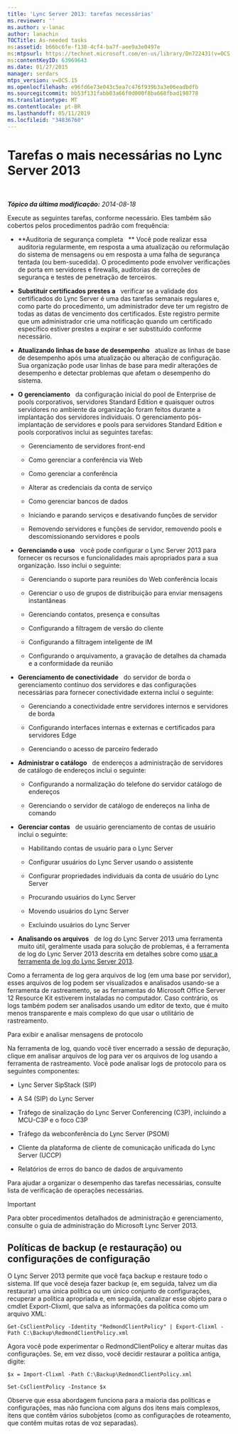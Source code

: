 ```yaml
---
title: 'Lync Server 2013: tarefas necessárias'
ms.reviewer: ''
ms.author: v-lanac
author: lanachin
TOCTitle: As-needed tasks
ms:assetid: b66bc6fe-f138-4cf4-ba7f-aee9a3e0497e
ms:mtpsurl: https://technet.microsoft.com/en-us/library/Dn722431(v=OCS.15)
ms:contentKeyID: 63969643
ms.date: 01/27/2015
manager: serdars
mtps_version: v=OCS.15
ms.openlocfilehash: e96fd6e73e043c5ea7c476f939b3a3e06eadbdfb
ms.sourcegitcommit: bb53f131fabb03a66f0d000f8ba668fbad190778
ms.translationtype: MT
ms.contentlocale: pt-BR
ms.lasthandoff: 05/11/2019
ms.locfileid: "34836760"
---
```

<div data-xmlns="http://www.w3.org/1999/xhtml">

<div class="topic" data-xmlns="http://www.w3.org/1999/xhtml" data-msxsl="urn:schemas-microsoft-com:xslt" data-cs="http://msdn.microsoft.com/en-us/">

<div data-asp="http://msdn2.microsoft.com/asp">

# <a name="as-needed-tasks-in-lync-server-2013"></a>Tarefas o mais necessárias no Lync Server 2013

</div>

<div id="mainSection">

<div id="mainBody">

<span> </span>

_**Tópico da última modificação:** 2014-08-18_

Execute as seguintes tarefas, conforme necessário. Eles também são cobertos pelos procedimentos padrão com frequência:

  - **Auditoria de segurança completa   ** Você pode realizar essa auditoria regularmente, em resposta a uma atualização ou reformulação do sistema de mensagens ou em resposta a uma falha de segurança tentada (ou bem-sucedida). O procedimento pode envolver verificações de porta em servidores e firewalls, auditorias de correções de segurança e testes de penetração de terceiros.

  - **Substituir certificados prestes a**   verificar se a validade dos certificados do Lync Server é uma das tarefas semanais regulares e, como parte do procedimento, um administrador deve ter um registro de todas as datas de vencimento dos certificados. Este registro permite que um administrador crie uma notificação quando um certificado específico estiver prestes a expirar e ser substituído conforme necessário.

  - **Atualizando linhas de base de desempenho**   atualize as linhas de base de desempenho após uma atualização ou alteração de configuração. Sua organização pode usar linhas de base para medir alterações de desempenho e detectar problemas que afetam o desempenho do sistema.

  - **O gerenciamento**   da configuração inicial do pool de Enterprise de pools corporativos, servidores Standard Edition e quaisquer outros servidores no ambiente da organização foram feitos durante a implantação dos servidores individuais. O gerenciamento pós-implantação de servidores e pools para servidores Standard Edition e pools corporativos inclui as seguintes tarefas:
    
      - Gerenciamento de servidores front-end
    
      - Como gerenciar a conferência via Web
    
      - Como gerenciar a conferência
    
      - Alterar as credenciais da conta de serviço
    
      - Como gerenciar bancos de dados
    
      - Iniciando e parando serviços e desativando funções de servidor
    
      - Removendo servidores e funções de servidor, removendo pools e descomissionando servidores e pools

  - **Gerenciando o uso**   você pode configurar o Lync Server 2013 para fornecer os recursos e funcionalidades mais apropriados para a sua organização. Isso inclui o seguinte:
    
      - Gerenciando o suporte para reuniões do Web conferência locais
    
      - Gerenciar o uso de grupos de distribuição para enviar mensagens instantâneas
    
      - Gerenciando contatos, presença e consultas
    
      - Configurando a filtragem de versão do cliente
    
      - Configurando a filtragem inteligente de IM
    
      - Configurando o arquivamento, a gravação de detalhes da chamada e a conformidade da reunião

  - **Gerenciamento de conectividade**   do servidor de borda o gerenciamento contínuo dos servidores e das configurações necessárias para fornecer conectividade externa inclui o seguinte:
    
      - Gerenciando a conectividade entre servidores internos e servidores de borda
    
      - Configurando interfaces internas e externas e certificados para servidores Edge
    
      - Gerenciando o acesso de parceiro federado

  - **Administrar o catálogo**   de endereços a administração de servidores de catálogo de endereços inclui o seguinte:
    
      - Configurando a normalização do telefone do servidor catálogo de endereços
    
      - Gerenciando o servidor de catálogo de endereços na linha de comando

  - **Gerenciar contas**   de usuário gerenciamento de contas de usuário inclui o seguinte:
    
      - Habilitando contas de usuário para o Lync Server
    
      - Configurar usuários do Lync Server usando o assistente
    
      - Configurar propriedades individuais da conta de usuário do Lync Server
    
      - Procurando usuários do Lync Server
    
      - Movendo usuários do Lync Server
    
      - Excluindo usuários do Lync Server

  - **Analisando os arquivos**   de log do Lync Server 2013 uma ferramenta muito útil, geralmente usada para solução de problemas, é a ferramenta de log do Lync Server 2013 descrita em detalhes sobre como [usar a ferramenta de log do Lync Server 2013](http://technet.microsoft.com/en-us/library/gg558599.aspx).

Como a ferramenta de log gera arquivos de log (em uma base por servidor), esses arquivos de log podem ser visualizados e analisados usando-se a ferramenta de rastreamento, se as ferramentas do Microsoft Office Server 12 Resource Kit estiverem instaladas no computador. Caso contrário, os logs também podem ser analisados usando um editor de texto, que é muito menos transparente e mais complexo do que usar o utilitário de rastreamento.

Para exibir e analisar mensagens de protocolo

Na ferramenta de log, quando você tiver encerrado a sessão de depuração, clique em analisar arquivos de log para ver os arquivos de log usando a ferramenta de rastreamento. Você pode analisar logs de protocolo para os seguintes componentes:

  - Lync Server SipStack (SIP)

  - A S4 (SIP) do Lync Server

  - Tráfego de sinalização do Lync Server Conferencing (C3P), incluindo a MCU-C3P e o foco C3P

  - Tráfego da webconferência do Lync Server (PSOM)

  - Cliente da plataforma de cliente de comunicação unificada do Lync Server (UCCP)

  - Relatórios de erros do banco de dados de arquivamento

Para ajudar a organizar o desempenho das tarefas necessárias, consulte lista de verificação de operações necessárias.

<div>


> [!IMPORTANT]  
> Para obter procedimentos detalhados de administração e gerenciamento, consulte o guia de administração do Microsoft Lync Server 2013.



</div>

<div>

## <a name="backup-and-restore-policies-or-configuration-settings"></a>Políticas de backup (e restauração) ou configurações de configuração

O Lync Server 2013 permite que você faça backup e restaure todo o sistema. IIf que você deseja fazer backup (e, em seguida, talvez um dia restaurar) uma única política ou um único conjunto de configurações, recuperar a política apropriada e, em seguida, canalizar esse objeto para o cmdlet Export-Clixml, que salva as informações da política como um arquivo XML:

`Get-CsClientPolicy -Identity "RedmondClientPolicy" | Export-Clixml -Path C:\Backup\RedmondClientPolicy.xml`

Agora você pode experimentar o RedmondClientPolicy e alterar muitas das configurações. Se, em vez disso, você decidir restaurar a política antiga, digite:

`$x = Import-Clixml -Path C:\Backup\RedmondClientPolicy.xml`

`Set-CsClientPolicy -Instance $x`

Observe que essa abordagem funciona para a maioria das políticas e configurações, mas não funciona com alguns dos itens mais complexos, itens que contêm vários subobjetos (como as configurações de roteamento, que contêm muitas rotas de voz separadas).

</div>

</div>

<span> </span>

</div>

</div>

</div>

